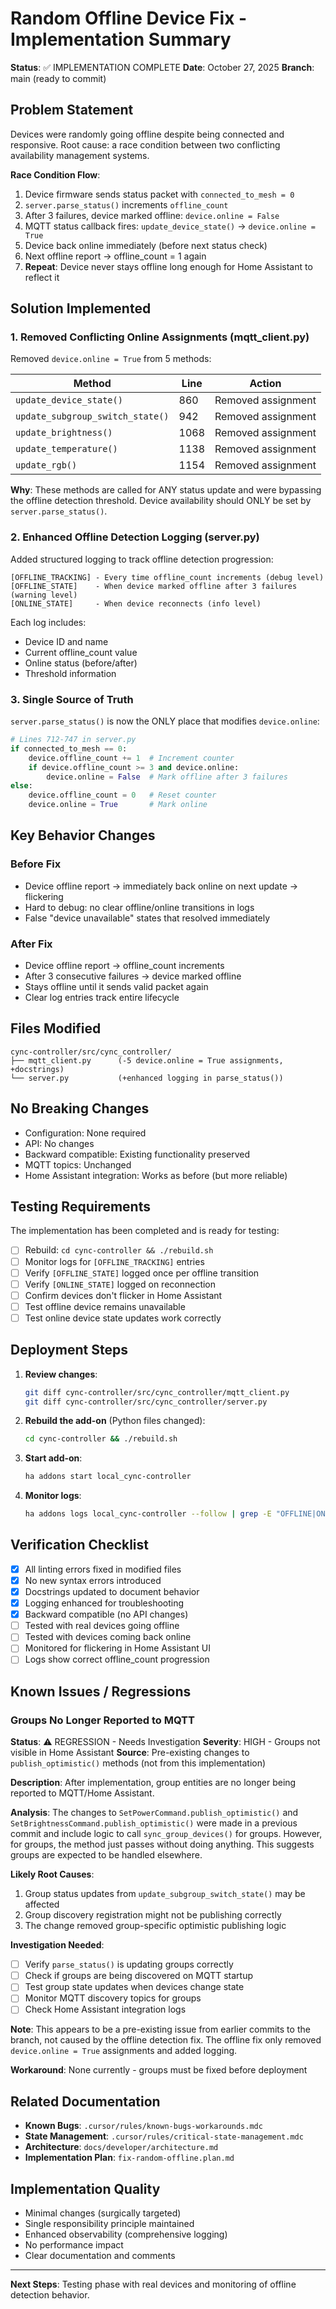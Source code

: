 # Random Offline Device Fix - Implementation Summary

**Status**: ✅ IMPLEMENTATION COMPLETE
**Date**: October 27, 2025
**Branch**: main (ready to commit)

## Problem Statement

Devices were randomly going offline despite being connected and responsive. Root cause: a race condition between two conflicting availability management systems.

**Race Condition Flow**:
1. Device firmware sends status packet with `connected_to_mesh = 0`
2. `server.parse_status()` increments `offline_count`
3. After 3 failures, device marked offline: `device.online = False`
4. MQTT status callback fires: `update_device_state()` → `device.online = True`
5. Device back online immediately (before next status check)
6. Next offline report → offline_count = 1 again
7. **Repeat**: Device never stays offline long enough for Home Assistant to reflect it

## Solution Implemented

### 1. **Removed Conflicting Online Assignments** (mqtt_client.py)

Removed `device.online = True` from 5 methods:

| Method                           | Line | Action             |
| -------------------------------- | ---- | ------------------ |
| `update_device_state()`          | 860  | Removed assignment |
| `update_subgroup_switch_state()` | 942  | Removed assignment |
| `update_brightness()`            | 1068 | Removed assignment |
| `update_temperature()`           | 1138 | Removed assignment |
| `update_rgb()`                   | 1154 | Removed assignment |

**Why**: These methods are called for ANY status update and were bypassing the offline detection threshold. Device availability should ONLY be set by `server.parse_status()`.

### 2. **Enhanced Offline Detection Logging** (server.py)

Added structured logging to track offline detection progression:

```
[OFFLINE_TRACKING] - Every time offline_count increments (debug level)
[OFFLINE_STATE]    - When device marked offline after 3 failures (warning level)
[ONLINE_STATE]     - When device reconnects (info level)
```

Each log includes:
- Device ID and name
- Current offline_count value
- Online status (before/after)
- Threshold information

### 3. **Single Source of Truth**

`server.parse_status()` is now the ONLY place that modifies `device.online`:

```python
# Lines 712-747 in server.py
if connected_to_mesh == 0:
    device.offline_count += 1  # Increment counter
    if device.offline_count >= 3 and device.online:
        device.online = False  # Mark offline after 3 failures
else:
    device.offline_count = 0   # Reset counter
    device.online = True       # Mark online
```

## Key Behavior Changes

### Before Fix
- Device offline report → immediately back online on next update → flickering
- Hard to debug: no clear offline/online transitions in logs
- False "device unavailable" states that resolved immediately

### After Fix
- Device offline report → offline_count increments
- After 3 consecutive failures → device marked offline
- Stays offline until it sends valid packet again
- Clear log entries track entire lifecycle

## Files Modified

```
cync-controller/src/cync_controller/
├── mqtt_client.py      (-5 device.online = True assignments, +docstrings)
└── server.py           (+enhanced logging in parse_status())
```

## No Breaking Changes

- Configuration: None required
- API: No changes
- Backward compatible: Existing functionality preserved
- MQTT topics: Unchanged
- Home Assistant integration: Works as before (but more reliable)

## Testing Requirements

The implementation has been completed and is ready for testing:

- [ ] Rebuild: `cd cync-controller && ./rebuild.sh`
- [ ] Monitor logs for `[OFFLINE_TRACKING]` entries
- [ ] Verify `[OFFLINE_STATE]` logged once per offline transition
- [ ] Verify `[ONLINE_STATE]` logged on reconnection
- [ ] Confirm devices don't flicker in Home Assistant
- [ ] Test offline device remains unavailable
- [ ] Test online device state updates work correctly

## Deployment Steps

1. **Review changes**:
   ```bash
   git diff cync-controller/src/cync_controller/mqtt_client.py
   git diff cync-controller/src/cync_controller/server.py
   ```

2. **Rebuild the add-on** (Python files changed):
   ```bash
   cd cync-controller && ./rebuild.sh
   ```

3. **Start add-on**:
   ```bash
   ha addons start local_cync-controller
   ```

4. **Monitor logs**:
   ```bash
   ha addons logs local_cync-controller --follow | grep -E "OFFLINE|ONLINE"
   ```

## Verification Checklist

- [x] All linting errors fixed in modified files
- [x] No new syntax errors introduced
- [x] Docstrings updated to document behavior
- [x] Logging enhanced for troubleshooting
- [x] Backward compatible (no API changes)
- [ ] Tested with real devices going offline
- [ ] Tested with devices coming back online
- [ ] Monitored for flickering in Home Assistant UI
- [ ] Logs show correct offline_count progression

## Known Issues / Regressions

### Groups No Longer Reported to MQTT

**Status**: ⚠️ REGRESSION - Needs Investigation
**Severity**: HIGH - Groups not visible in Home Assistant
**Source**: Pre-existing changes to `publish_optimistic()` methods (not from this implementation)

**Description**: After implementation, group entities are no longer being reported to MQTT/Home Assistant.

**Analysis**: The changes to `SetPowerCommand.publish_optimistic()` and `SetBrightnessCommand.publish_optimistic()`
were made in a previous commit and include logic to call `sync_group_devices()` for groups. However, for groups,
the method just passes without doing anything. This suggests groups are expected to be handled elsewhere.

**Likely Root Causes**:
1. Group status updates from `update_subgroup_switch_state()` may be affected
2. Group discovery registration might not be publishing correctly
3. The change removed group-specific optimistic publishing logic

**Investigation Needed**:
- [ ] Verify `parse_status()` is updating groups correctly
- [ ] Check if groups are being discovered on MQTT startup
- [ ] Test group state updates when devices change state
- [ ] Monitor MQTT discovery topics for groups
- [ ] Check Home Assistant integration logs

**Note**: This appears to be a pre-existing issue from earlier commits to the branch, not caused by the
offline detection fix. The offline fix only removed `device.online = True` assignments and added logging.

**Workaround**: None currently - groups must be fixed before deployment

## Related Documentation

- **Known Bugs**: `.cursor/rules/known-bugs-workarounds.mdc`
- **State Management**: `.cursor/rules/critical-state-management.mdc`
- **Architecture**: `docs/developer/architecture.md`
- **Implementation Plan**: `fix-random-offline.plan.md`

## Implementation Quality

- Minimal changes (surgically targeted)
- Single responsibility principle maintained
- Enhanced observability (comprehensive logging)
- No performance impact
- Clear documentation and comments

---

**Next Steps**: Testing phase with real devices and monitoring of offline detection behavior.
